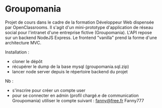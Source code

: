 # Groupomania

Projet de cours dans le cadre de la formation Développeur Web dispensée par OpenClassrooms.
Il s'agit d'un mini-prototype d'application de réseau social pour l'intranet d'une entreprise fictive (Groupomania).
L'API repose sur un backend NodeJS Express.
Le frontend "vanilla" prend la forme d'une architecture MVC.

Installation :

- cloner le dépôt
- récupérer le dump de la base mysql (groupomania.sql.zip)
- lancer node server depuis le répertoire backend du projet 

Nb :

- s'inscrire pour créer un compte user
- pour se connecter en admin (profil chargé.e de communication Groupomania) utiliser le compte suivant :
  fanny@free.fr
  Fanny777
  
